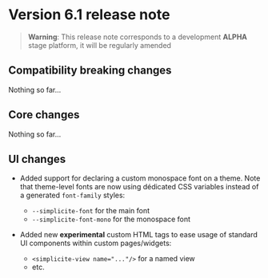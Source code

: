 Version 6.1 release note
========================

> **Warning**: This release note corresponds to a development **ALPHA** stage platform, it will be regularly amended

Compatibility breaking changes <span id="compatbreakingchanges"></span>
-----------------------------------------------------------------------

Nothing so far...

Core changes <span id="changes"></span>
---------------------------------------

Nothing so far...

UI changes <span id="uichanges"></span>
---------------------------------------

- Added support for declaring a custom monospace font on a theme.
  Note that theme-level fonts are now using dédicated CSS variables instead of a generated `font-family` styles:
	- `--simplicite-font` for the main font 
	- `--simplicite-font-mono` for the monospace font 

- Added new **experimental** custom HTML tags to ease usage of standard UI components within custom pages/widgets:
	- `<simplicite-view name="..."/>` for a named view
	- etc.